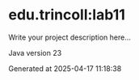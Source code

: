# edu.trincoll:lab11

Write your project description here...

Java version 23

Generated at 2025-04-17 11:18:38
